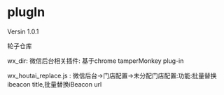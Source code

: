 # plugIn
Versin 1.0.1




轮子仓库






wx_dir: 微信后台相关插件: 基于chrome tamperMonkey plug-in







wx_houtai_replace.js : 微信后台->门店配置->未分配门店配置:功能:批量替换ibeacon title,批量替换iBeacon url




